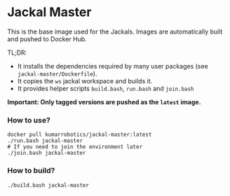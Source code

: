 Jackal Master
=============

This is the base image used for the Jackals. Images are automatically built and
pushed to Docker Hub.

TL;DR:
 - It installs the dependencies required by many user packages (see
   `jackal-master/Dockerfile`).
 - It copies the `ws` jackal workspace and builds it.
 - It provides helper scripts `build.bash`, `run.bash` and `join.bash`

**Important: Only tagged versions are pushed as the `latest` image.**

### How to use?
```
docker pull kumarrobotics/jackal-master:latest
./run.bash jackal-master
# If you need to join the environment later
./join.bash jackal-master
```

### How to build?
```
./build.bash jackal-master
```
